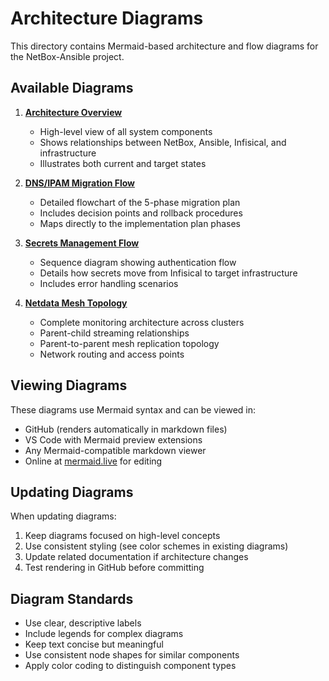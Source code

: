 # Architecture Diagrams

This directory contains Mermaid-based architecture and flow diagrams for the NetBox-Ansible project.

## Available Diagrams

1. **[Architecture Overview](architecture-overview.md)**
   - High-level view of all system components
   - Shows relationships between NetBox, Ansible, Infisical, and infrastructure
   - Illustrates both current and target states

2. **[DNS/IPAM Migration Flow](dns-ipam-migration-flow.md)**
   - Detailed flowchart of the 5-phase migration plan
   - Includes decision points and rollback procedures
   - Maps directly to the implementation plan phases

3. **[Secrets Management Flow](secrets-management-flow.md)**
   - Sequence diagram showing authentication flow
   - Details how secrets move from Infisical to target infrastructure
   - Includes error handling scenarios

4. **[Netdata Mesh Topology](netdata-mesh-topology.md)**
   - Complete monitoring architecture across clusters
   - Parent-child streaming relationships
   - Parent-to-parent mesh replication topology
   - Network routing and access points

## Viewing Diagrams

These diagrams use Mermaid syntax and can be viewed in:
- GitHub (renders automatically in markdown files)
- VS Code with Mermaid preview extensions
- Any Mermaid-compatible markdown viewer
- Online at [mermaid.live](https://mermaid.live) for editing

## Updating Diagrams

When updating diagrams:
1. Keep diagrams focused on high-level concepts
2. Use consistent styling (see color schemes in existing diagrams)
3. Update related documentation if architecture changes
4. Test rendering in GitHub before committing

## Diagram Standards

- Use clear, descriptive labels
- Include legends for complex diagrams
- Keep text concise but meaningful
- Use consistent node shapes for similar components
- Apply color coding to distinguish component types